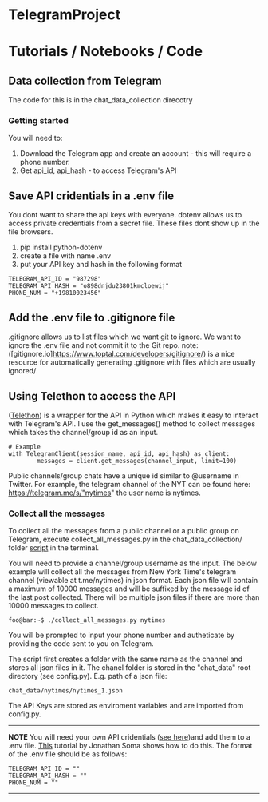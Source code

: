 # TelegramProject

# Tutorials / Notebooks / Code

## Data collection from Telegram 
The code for this is in the chat_data_collection direcotry 

### Getting started
You will need to:
1. Download the Telegram app and create an account - this will require a phone number.
2. Get api_id, api_hash - to access Telegram's API

## Save API cridentials in a .env file 
You dont want to share the api keys with everyone. dotenv allows us to access private credentials from a secret file. These files dont show up in the file browsers. 

1. pip install python-dotenv
2. create a file with name .env 
3. put your API key and hash in the following format

```
TELEGRAM_API_ID = "987298"
TELEGRAM_API_HASH = "o898dnjdu23801kmcloewij"
PHONE_NUM = "+19810023456"

```
##  Add the .env file to .gitignore file 
.gitignore allows us to list files which we want git to ignore. We want to ignore the .env file and not commit it to the Git repo. 
note: ([gitignore.io]https://www.toptal.com/developers/gitignore/) is a nice resource for automatically generating .gitignore with files which are usually ignored/

## Using Telethon to access the API
([Telethon](https://docs.telethon.dev/en/stable/)) is a wrapper for the API in Python which makes it easy to interact with Telegram's API. I use the get_messages() method to collect messages which takes the channel/group id as an input. 


```
# Example 
with TelegramClient(session_name, api_id, api_hash) as client:
        messages = client.get_messages(channel_input, limit=100)

```

Public channels/group chats have a unique id similar to @username in Twitter. For example, the telegram channel of the NYT can be found here: https://telegram.me/s/"nytimes" the user name is nytimes.


### Collect all the messages 
To collect all the messages from a public channel or a public group on Telegram, execute collect_all_messages.py in the chat_data_collection/ folder [script](https://github.com/IshitaGopal/TelegramProject_23/blob/code_for_data_collection/code/collect_all_messages.py) in the terminal. 

You will need to provide a channel/group username as the input. The below example will collect all the messages from New York Time's telegram channel (viewable at t.me/nytimes) in json format. Each json file will contain a maximum of 10000 messages and will be suffixed by the message id of the last post collected. There will be multiple json files if there are more than 10000 messages to collect.
     
```console
foo@bar:~$ ./collect_all_messages.py nytimes
```
You will be prompted to input your phone number and autheticate by providing the code sent to you on Telegram. 

The script first creates a folder with the same name as the channel and stores all  json files in it. The chanel folder is stored in the "chat_data" root directory (see config.py). E.g. path of a json file:
 
 ```
chat_data/nytimes/nytimes_1.json
```

The API Keys are stored as enviroment variables and are imported from config.py.

---
**NOTE**
 You will need your own API cridentials ([see here](https://docs.telethon.dev/en/stable/basic/signing-in.html))and add them to a .env file.  [This](https://www.youtube.com/watch?v=YdgIWTYQ69A) tutorial by Jonathan Soma shows how to do this. The format of the .env file should be as follows:

```
TELEGRAM_API_ID = ""
TELEGRAM_API_HASH = ""
PHONE_NUM = ""

```
---



 

